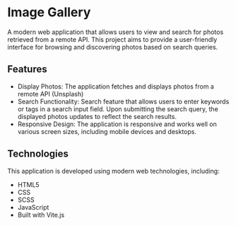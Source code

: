 # Image Gallery

A modern web application that allows users to view and search for photos retrieved from a remote API. This project aims to provide a user-friendly interface for browsing and discovering photos based on search queries.

## Features

- Display Photos: The application fetches and displays photos from a remote API (Unsplash)
- Search Functionality: Search feature that allows users to enter keywords or tags in a search input field. Upon submitting the search query, the displayed photos updates to reflect the search results.
- Responsive Design: The application is responsive and works well on various screen sizes, including mobile devices and desktops.

## Technologies

This application is developed using modern web technologies, including:
- HTML5
- CSS
- SCSS
- JavaScript
- Built with Vite.js
